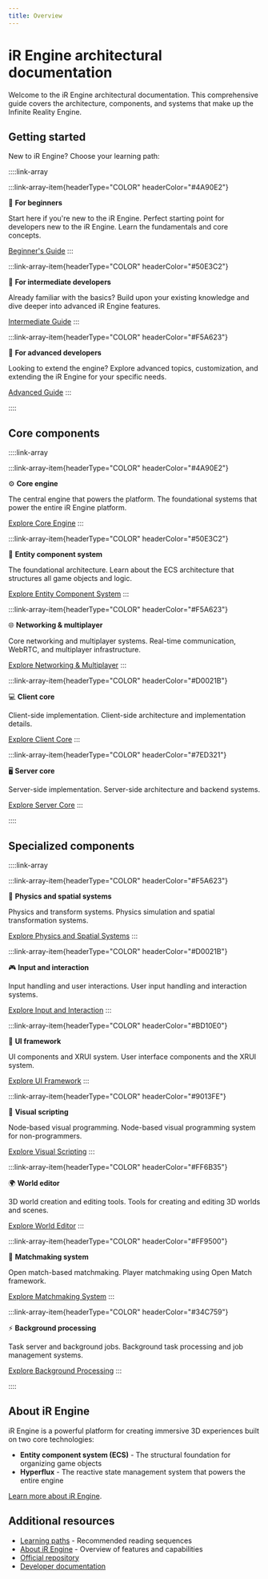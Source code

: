 ```yaml
---
title: Overview
---
```


# iR Engine architectural documentation

Welcome to the iR Engine architectural documentation. This comprehensive guide covers the architecture, components, and systems that make up the Infinite Reality Engine.

## Getting started

New to iR Engine? Choose your learning path:

::::link-array

:::link-array-item{headerType="COLOR" headerColor="#4A90E2"}

🌱 **For beginners**

Start here if you're new to the iR Engine. Perfect starting point for developers new to the iR Engine. Learn the fundamentals and core concepts.

[Beginner's Guide](./learning-paths.md#for-beginners)
:::

:::link-array-item{headerType="COLOR" headerColor="#50E3C2"}

🚀 **For intermediate developers**

Already familiar with the basics? Build upon your existing knowledge and dive deeper into advanced iR Engine features.

[Intermediate Guide](./learning-paths.md#for-intermediate-developers)
:::

:::link-array-item{headerType="COLOR" headerColor="#F5A623"}

🔧 **For advanced developers**

Looking to extend the engine? Explore advanced topics, customization, and extending the iR Engine for your specific needs.

[Advanced Guide](./learning-paths.md#for-advanced-developers)
:::

::::

## Core components

::::link-array

:::link-array-item{headerType="COLOR" headerColor="#4A90E2"}

⚙️ **Core engine**

The central engine that powers the platform. The foundational systems that power the entire iR Engine platform.

[Explore Core Engine](./01-core-engine/index.md)
:::

:::link-array-item{headerType="COLOR" headerColor="#50E3C2"}

🧩 **Entity component system**

The foundational architecture. Learn about the ECS architecture that structures all game objects and logic.

[Explore Entity Component System](./02-entity-component-system/index.md)
:::

:::link-array-item{headerType="COLOR" headerColor="#F5A623"}

🌐 **Networking & multiplayer**

Core networking and multiplayer systems. Real-time communication, WebRTC, and multiplayer infrastructure.

[Explore Networking & Multiplayer](./03-networking/index.md)
:::

:::link-array-item{headerType="COLOR" headerColor="#D0021B"}

💻 **Client core**

Client-side implementation. Client-side architecture and implementation details.

[Explore Client Core](./04-client-core/index.md)
:::

:::link-array-item{headerType="COLOR" headerColor="#7ED321"}

🖥️ **Server core**

Server-side implementation. Server-side architecture and backend systems.

[Explore Server Core](./05-server-core/index.md)
:::

::::

## Specialized components

::::link-array

:::link-array-item{headerType="COLOR" headerColor="#F5A623"}

🎯 **Physics and spatial systems**

Physics and transform systems. Physics simulation and spatial transformation systems.

[Explore Physics and Spatial Systems](./06-physics-and-spatial-systems/index.md)
:::

:::link-array-item{headerType="COLOR" headerColor="#D0021B"}

🎮 **Input and interaction**

Input handling and user interactions. User input handling and interaction systems.

[Explore Input and Interaction](./07-input-and-interaction/index.md)
:::

:::link-array-item{headerType="COLOR" headerColor="#BD10E0"}

🎨 **UI framework**

UI components and XRUI system. User interface components and the XRUI system.

[Explore UI Framework](./08-ui-framework/index.md)
:::

:::link-array-item{headerType="COLOR" headerColor="#9013FE"}

🔀 **Visual scripting**

Node-based visual programming. Node-based visual programming system for non-programmers.

[Explore Visual Scripting](./09-visual-scripting/index.md)
:::

:::link-array-item{headerType="COLOR" headerColor="#FF6B35"}

🌍 **World editor**

3D world creation and editing tools. Tools for creating and editing 3D worlds and scenes.

[Explore World Editor](./10-world-editor/index.md)
:::



:::link-array-item{headerType="COLOR" headerColor="#FF9500"}

🎲 **Matchmaking system**

Open match-based matchmaking. Player matchmaking using Open Match framework.

[Explore Matchmaking System](./12-matchmaking-system/index.md)
:::

:::link-array-item{headerType="COLOR" headerColor="#34C759"}

⚡ **Background processing**

Task server and background jobs. Background task processing and job management systems.

[Explore Background Processing](./13-background-processing/index.md)
:::

::::

## About iR Engine

iR Engine is a powerful platform for creating immersive 3D experiences built on two core technologies:

- **Entity component system (ECS)** - The structural foundation for organizing game objects
- **Hyperflux** - The reactive state management system that powers the entire engine

[Learn more about iR Engine](./about.md).

## Additional resources

- [Learning paths](./learning-paths.md) - Recommended reading sequences
- [About iR Engine](./about.md) - Overview of features and capabilities
- [Official repository](https://github.com/ir-engine/ir-engine)
- [Developer documentation](https://github.com/ir-engine/developer-docs)
